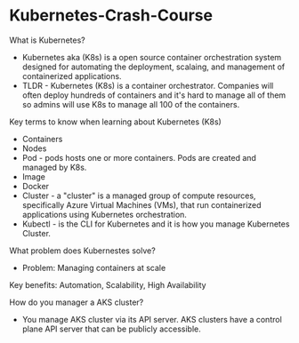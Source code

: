 # Kubernetes-Crash-Course


What is Kubernetes?
- Kubernetes aka (K8s) is a open source container orchestration system designed for automating the deployment, scalaing, and management of containerized applications.
- TLDR - Kubernetes (K8s) is a container orchestrator. Companies will often deploy hundreds of containers and it's hard to manage all of them so admins will use K8s to manage all 100 of the containers.

Key terms to know when learning about Kubernetes (K8s)
- Containers
- Nodes
- Pod - pods hosts one or more containers. Pods are created and managed by K8s.
- Image
- Docker
- Cluster - a "cluster" is a managed group of compute resources, specifically Azure Virtual Machines (VMs), that run containerized applications using Kubernetes orchestration.
- Kubectl - is the CLI for Kubernetes and it is how you manage Kubernetes Cluster. 


What problem does Kubernestes solve?
- Problem: Managing containers at scale


Key benefits: Automation, Scalability, High Availability


How do you manager a AKS cluster?
- You manage AKS cluster via its API server. AKS clusters have a control plane API server that can be publicly accessible.
